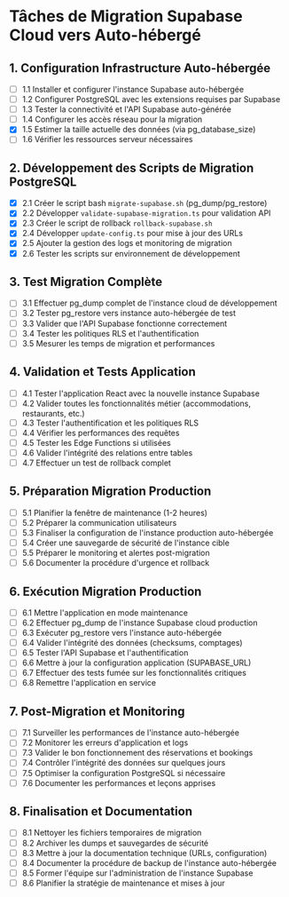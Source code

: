 # Tâches de Migration Supabase Cloud vers Auto-hébergé

## 1. Configuration Infrastructure Auto-hébergée
- [ ] 1.1 Installer et configurer l'instance Supabase auto-hébergée
- [ ] 1.2 Configurer PostgreSQL avec les extensions requises par Supabase
- [ ] 1.3 Tester la connectivité et l'API Supabase auto-générée
- [ ] 1.4 Configurer les accès réseau pour la migration
- [x] 1.5 Estimer la taille actuelle des données (via pg_database_size)
- [ ] 1.6 Vérifier les ressources serveur nécessaires

## 2. Développement des Scripts de Migration PostgreSQL
- [x] 2.1 Créer le script bash `migrate-supabase.sh` (pg_dump/pg_restore)
- [x] 2.2 Développer `validate-supabase-migration.ts` pour validation API
- [x] 2.3 Créer le script de rollback `rollback-supabase.sh`
- [x] 2.4 Développer `update-config.ts` pour mise à jour des URLs
- [x] 2.5 Ajouter la gestion des logs et monitoring de migration
- [x] 2.6 Tester les scripts sur environnement de développement

## 3. Test Migration Complète
- [ ] 3.1 Effectuer pg_dump complet de l'instance cloud de développement
- [ ] 3.2 Tester pg_restore vers instance auto-hébergée de test
- [ ] 3.3 Valider que l'API Supabase fonctionne correctement
- [ ] 3.4 Tester les politiques RLS et l'authentification
- [ ] 3.5 Mesurer les temps de migration et performances

## 4. Validation et Tests Application
- [ ] 4.1 Tester l'application React avec la nouvelle instance Supabase
- [ ] 4.2 Valider toutes les fonctionnalités métier (accommodations, restaurants, etc.)
- [ ] 4.3 Tester l'authentification et les politiques RLS
- [ ] 4.4 Vérifier les performances des requêtes
- [ ] 4.5 Tester les Edge Functions si utilisées
- [ ] 4.6 Valider l'intégrité des relations entre tables
- [ ] 4.7 Effectuer un test de rollback complet

## 5. Préparation Migration Production
- [ ] 5.1 Planifier la fenêtre de maintenance (1-2 heures)
- [ ] 5.2 Préparer la communication utilisateurs
- [ ] 5.3 Finaliser la configuration de l'instance production auto-hébergée
- [ ] 5.4 Créer une sauvegarde de sécurité de l'instance cible
- [ ] 5.5 Préparer le monitoring et alertes post-migration
- [ ] 5.6 Documenter la procédure d'urgence et rollback

## 6. Exécution Migration Production
- [ ] 6.1 Mettre l'application en mode maintenance
- [ ] 6.2 Effectuer pg_dump de l'instance Supabase cloud production
- [ ] 6.3 Exécuter pg_restore vers l'instance auto-hébergée
- [ ] 6.4 Valider l'intégrité des données (checksums, comptages)
- [ ] 6.5 Tester l'API Supabase et l'authentification
- [ ] 6.6 Mettre à jour la configuration application (SUPABASE_URL)
- [ ] 6.7 Effectuer des tests fumée sur les fonctionnalités critiques
- [ ] 6.8 Remettre l'application en service

## 7. Post-Migration et Monitoring
- [ ] 7.1 Surveiller les performances de l'instance auto-hébergée
- [ ] 7.2 Monitorer les erreurs d'application et logs
- [ ] 7.3 Valider le bon fonctionnement des réservations et bookings
- [ ] 7.4 Contrôler l'intégrité des données sur quelques jours
- [ ] 7.5 Optimiser la configuration PostgreSQL si nécessaire
- [ ] 7.6 Documenter les performances et leçons apprises

## 8. Finalisation et Documentation
- [ ] 8.1 Nettoyer les fichiers temporaires de migration
- [ ] 8.2 Archiver les dumps et sauvegardes de sécurité
- [ ] 8.3 Mettre à jour la documentation technique (URLs, configuration)
- [ ] 8.4 Documenter la procédure de backup de l'instance auto-hébergée
- [ ] 8.5 Former l'équipe sur l'administration de l'instance Supabase
- [ ] 8.6 Planifier la stratégie de maintenance et mises à jour